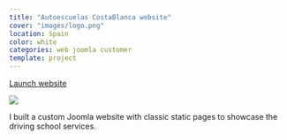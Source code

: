 ```yaml
---
title: "Autoescuelas CostaBlanca website"
cover: "images/logo.png"
location: Spain
color: white
categories: web joomla customer
template: project
---
```


<p class="align-center">
<a class="btn external" role="button" href="http://costablanca.herokuapp.com" target="_blank">Launch website</a>
</p>

![](/work/costablanca/images/1.png)

I built a custom Joomla website with classic static pages to showcase the driving school services.
